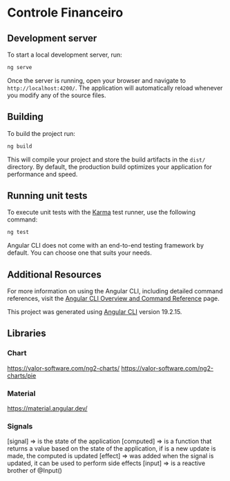 # Controle Financeiro

## Development server

To start a local development server, run:

```bash
ng serve
```

Once the server is running, open your browser and navigate to `http://localhost:4200/`. The application will automatically reload whenever you modify any of the source files.


## Building

To build the project run:

```bash
ng build
```

This will compile your project and store the build artifacts in the `dist/` directory. By default, the production build optimizes your application for performance and speed.

## Running unit tests

To execute unit tests with the [Karma](https://karma-runner.github.io) test runner, use the following command:

```bash
ng test
```

Angular CLI does not come with an end-to-end testing framework by default. You can choose one that suits your needs.

## Additional Resources

For more information on using the Angular CLI, including detailed command references, visit the [Angular CLI Overview and Command Reference](https://angular.dev/tools/cli) page.

This project was generated using [Angular CLI](https://github.com/angular/angular-cli) version 19.2.15.

## Libraries

### Chart
https://valor-software.com/ng2-charts/
    https://valor-software.com/ng2-charts/pie

### Material
https://material.angular.dev/

### Signals

[signal] => is the state of the application
[computed] => is a function that returns a value based on the state of the application, if is a new update is made, the computed is updated
[effect] => was added when the signal is updated, it can be used to perform side effects
[input] => is a reactive brother of @Input()
